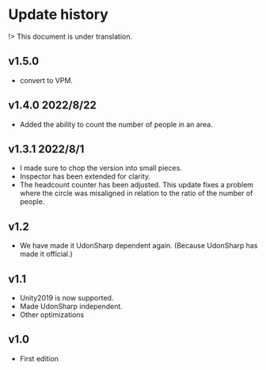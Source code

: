 
<h1> Update history </h1>

!> This document is under translation.


## v1.5.0
- convert to VPM.

## v1.4.0 2022/8/22
- Added the ability to count the number of people in an area.

## v1.3.1 2022/8/1
- I made sure to chop the version into small pieces.
- Inspector has been extended for clarity.
- The headcount counter has been adjusted. This update fixes a problem where the circle was misaligned in relation to the ratio of the number of people.

## v1.2
- We have made it UdonSharp dependent again. (Because UdonSharp has made it official.)

## v1.1
- Unity2019 is now supported.
- Made UdonSharp independent.
- Other optimizations

## v1.0
- First edition